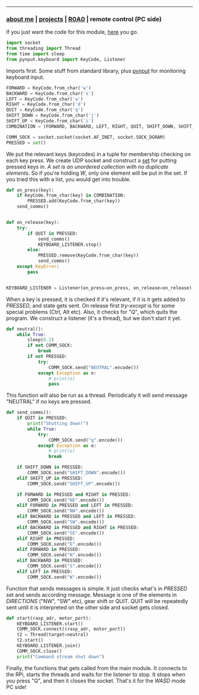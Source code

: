 * * *
### [about me](https://abradaric.me)   |   [projects](./projects.html) | [R0A0](./r0a0.html)   |   remote control (PC side)

If you just want the code for this module, [here](./remote_control_pc.py) you go.

```python
import socket
from threading import Thread
from time import sleep
from pynput.keyboard import KeyCode, Listener
```

Imports first. Some stuff from standard library, plus [pynput](https://github.com/moses-palmer/pynput) for monitoring keyboard input.

```python
FORWARD = KeyCode.from_char('w')
BACKWARD = KeyCode.from_char('s')
LEFT = KeyCode.from_char('a')
RIGHT = KeyCode.from_char('d')
QUIT = KeyCode.from_char('q')
SHIFT_DOWN = KeyCode.from_char('j')
SHIFT_UP = KeyCode.from_char('i')
COMBINATION = (FORWARD, BACKWARD, LEFT, RIGHT, QUIT, SHIFT_DOWN, SHIFT_UP)

COMM_SOCK = socket.socket(socket.AF_INET, socket.SOCK_DGRAM)
PRESSED = set()
```

We put the relevant keys (keycodes) in a tuple for membership checking on each key press. We create UDP socket and construct a [set](https://docs.python.org/3.7/tutorial/datastructures.html?highlight=set#sets) for putting pressed keys in. _A set is an unordered collection with no duplicate elements._ So if you're holding _W_, only one element will be put in the set. If you tried this with a list, you would get into trouble.

```python
def on_press(key):
    if KeyCode.from_char(key) in COMBINATION:
        PRESSED.add(KeyCode.from_char(key))
    send_comms()


def on_release(key):
    try:
        if QUIT in PRESSED:
            send_comms()
            KEYBOARD_LISTENER.stop()
        else:
            PRESSED.remove(KeyCode.from_char(key))
            send_comms()
    except KeyError:
        pass


KEYBOARD_LISTENER = Listener(on_press=on_press, on_release=on_release)
```

When a key is pressed, it is checked if it's relevant, if it is it gets added to _PRESSED_, and state gets sent. On release first _try-except_ is for some special problems (Ctrl, Alt etc). Also, it checks for "_Q_", which quits the program. We construct a listener (it's a thread), but we don't start it yet.

```python
def neutral():
    while True:
        sleep(0.2)
        if not COMM_SOCK:
            break
        if not PRESSED:
            try:
                COMM_SOCK.send("NEUTRAL".encode())
            except Exception as e:
                # print(e)
                pass
```

This function will also be run as a thread. Periodically it will send message "NEUTRAL" if no keys are pressed.

```python
def send_comms():
    if QUIT in PRESSED:
        print("Shutting down!")
        while True:
            try:
                COMM_SOCK.send("q".encode())
            except Exception as e:
                # print(e)
                break

    if SHIFT_DOWN in PRESSED:
        COMM_SOCK.send("SHIFT_DOWN".encode())
    elif SHIFT_UP in PRESSED:
        COMM_SOCK.send("SHIFT_UP".encode())

    if FORWARD in PRESSED and RIGHT in PRESSED:
        COMM_SOCK.send("NE".encode())
    elif FORWARD in PRESSED and LEFT in PRESSED:
        COMM_SOCK.send("NW".encode())
    elif BACKWARD in PRESSED and LEFT in PRESSED:
        COMM_SOCK.send("SW".encode())
    elif BACKWARD in PRESSED and RIGHT in PRESSED:
        COMM_SOCK.send("SE".encode())
    elif RIGHT in PRESSED:
        COMM_SOCK.send("E".encode())
    elif FORWARD in PRESSED:
        COMM_SOCK.send("N".encode())
    elif BACKWARD in PRESSED:
        COMM_SOCK.send("S".encode())
    elif LEFT in PRESSED:
        COMM_SOCK.send("W".encode())
```

Function that sends messages is simple. It just checks what's in _PRESSED_ set and sends according message. Message is one of the elements in _DIRECTIONS_ ("NW", "SW" etc), gear shift or QUIT. QUIT will be repeatedly sent until it is interpreted on the other side and socket gets closed.

```python
def start(rasp_adr, motor_port):
    KEYBOARD_LISTENER.start()
    COMM_SOCK.connect((rasp_adr, motor_port))
    t2 = Thread(target=neutral)
    t2.start()
    KEYBOARD_LISTENER.join()
    COMM_SOCK.close()
    print("Command stream shut down")
```

Finally, the functions that gets called from the main module. It connects to the RPi, starts the threads and waits for the listener to stop. It stops when you press "Q", and then it closes the socket. That's it for the _WASD_ mode PC side!
